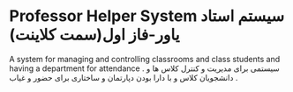 # Professor Helper System سیستم استاد یاور-فاز اول(سمت کلاینت) 
A system for managing and controlling classrooms and class students and having a department for attendance      .
سیستمی برای مدیریت و کنترل کلاس ها و دانشجویان کلاس و با دارا بودن دپارتمان و ساختاری برای حضور و غیاب     .
